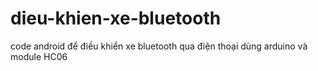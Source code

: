 # dieu-khien-xe-bluetooth
code android để điều khiển xe bluetooth qua điện thoại dùng arduino và module HC06
